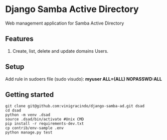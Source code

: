 # Django Samba Active Directory 

Web management application for Samba Active Directory

## Features

1. Create, list, delete and update domains Users.

## Setup

Add rule in sudoers file (sudo visudo): **myuser ALL=(ALL) NOPASSWD:ALL**

## Getting started

```console
git clone git@github.com:vinigracindo/django-samba-ad.git dsad
cd dsad
python -m venv .dsad
source .dsad/bin/activate #Unix CMD
pip install -r requirements-dev.txt
cp contrib/env-sample .env
python manage.py test
```
